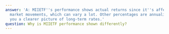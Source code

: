 ```yaml
---
answer: 'A: MIIETF''s performance shows actual returns since it''s affected by stock
  market movements, which can vary a lot. Other percentages are annualized to give
  you a clearer picture of long-term rates.'
question: Why is MIIETF performance shown differently?
---
```


